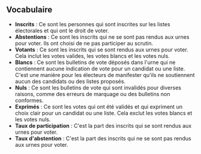 ## Vocabulaire

- **Inscrits** : Ce sont les personnes qui sont inscrites sur les listes électorales et qui ont le droit de voter.
- **Abstentions** : Ce sont les inscrits qui ne se sont pas rendus aux urnes pour voter. Ils ont choisi de ne pas participer au scrutin.
- **Votants** : Ce sont les inscrits qui se sont rendus aux urnes pour voter. Cela inclut les votes valides, les votes blancs et les votes nuls.
- **Blancs** : Ce sont les bulletins de vote déposés dans l'urne qui ne contiennent aucune indication de vote pour un candidat ou une liste. C'est une manière pour les électeurs de manifester qu'ils ne soutiennent aucun des candidats ou des listes proposés.
- **Nuls** : Ce sont les bulletins de vote qui sont invalidés pour diverses raisons, comme des erreurs de marquage ou des bulletins non conformes.
- **Exprimés** : Ce sont les votes qui ont été validés et qui expriment un choix clair pour un candidat ou une liste. Cela exclut les votes blancs et les votes nuls.
- **Taux de participation** : C'est la part des inscrits qui se sont rendus aux urnes pour voter. 
- **Taux d'abstention** : C'est la part des inscrits qui ne se sont pas rendus aux urnes pour voter.

